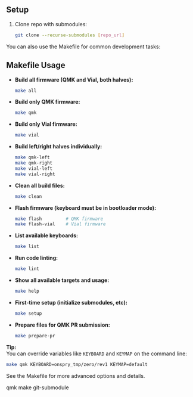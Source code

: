 ## Setup

1. Clone repo with submodules:
   ```bash
   git clone --recurse-submodules [repo_url]
   ```

You can also use the Makefile for common development tasks:

## Makefile Usage

- **Build all firmware (QMK and Vial, both halves):**

  ```sh
  make all
  ```

- **Build only QMK firmware:**

  ```sh
  make qmk
  ```

- **Build only Vial firmware:**

  ```sh
  make vial
  ```

- **Build left/right halves individually:**

  ```sh
  make qmk-left
  make qmk-right
  make vial-left
  make vial-right
  ```

- **Clean all build files:**

  ```sh
  make clean
  ```

- **Flash firmware (keyboard must be in bootloader mode):**

  ```sh
  make flash         # QMK firmware
  make flash-vial    # Vial firmware
  ```

- **List available keyboards:**

  ```sh
  make list
  ```

- **Run code linting:**

  ```sh
  make lint
  ```

- **Show all available targets and usage:**

  ```sh
  make help
  ```

- **First-time setup (initialize submodules, etc):**

  ```sh
  make setup
  ```

- **Prepare files for QMK PR submission:**
  ```sh
  make prepare-pr
  ```

**Tip:**  
You can override variables like `KEYBOARD` and `KEYMAP` on the command line:

```sh
make qmk KEYBOARD=onspry_tmp/zero/rev1 KEYMAP=default
```

See the Makefile for more advanced options and details.

qmk
make git-submodule
